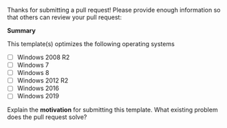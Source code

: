 Thanks for submitting a pull request! Please provide enough information so that others can review your pull request:

**Summary**

<!-- Summary of the PR -->

This template(s) optimizes the following operating systems

* [ ] Windows 2008 R2
* [ ] Windows 7
* [ ] Windows 8
* [ ] Windows 2012 R2
* [ ] Windows 2016
* [ ] Windows 2019

<!-- You can skip this if you're fixing a typo or adding an app to the Showcase. -->

Explain the **motivation** for submitting this template. What existing problem does the pull request solve?

<!-- Example: When "Adding a function to do X", explain why it is necessary to have a way to do X. -->
